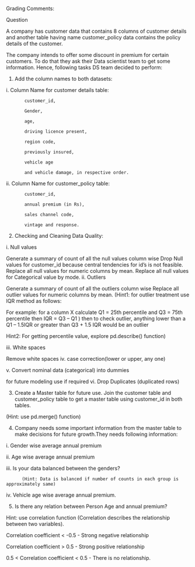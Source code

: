 Grading Comments:

Question

A company has customer data that contains 8 columns of customer details and another table having name customer_policy data contains the policy details of the customer. 

The company intends to offer some discount in premium for certain customers. To do that they ask their Data scientist team to get some information. Hence, following tasks DS team decided to perform:

1. Add the column names to both datasets:

i. Column Name for customer details table:

           customer_id, 

           Gender,

           age, 

           driving licence present,

           region code, 

           previously insured, 

           vehicle age 

           and vehicle damage, in respective order. 

ii. Column Name for customer_policy table:

           customer_id, 

           annual premium (in Rs), 

           sales channel code, 

           vintage and response. 

2. Checking and Cleaning Data Quality:

i. Null values

Generate a summary of count of all the null values column wise
Drop Null values for customer_id because central tendencies for id’s is not feasible.
Replace all null values for numeric columns by mean. 
Replace all null values for Categorical value by mode.
ii. Outliers

Generate a summary of count of all the outliers column wise
Replace all outlier values for numeric columns by mean. 
(Hint1: for outlier treatment use IQR method as follows:

For example: for a column X calculate Q1 = 25th percentile and Q3 = 75th percentile then IQR = Q3 – Q1 ) then to check outlier, anything lower than a Q1 – 1.5IQR or greater than Q3 + 1.5 IQR would be an outlier

Hint2: For getting percentile value, explore pd.describe() function)

iii. White spaces

Remove white spaces
iv. case correction(lower or upper, any one) 

v. Convert nominal data (categorical) into dummies 

for future modeling use if required
vi. Drop Duplicates (duplicated rows)

3. Create a Master table for future use. Join the customer table and customer_policy table to get a master table using customer_id in both tables.

(Hint: use pd.merge() function)

4. Company needs some important information from the master table to make decisions for future growth.They needs following information:

 i. Gender wise average annual premium

ii. Age wise average annual premium

iii. Is your data balanced between the genders?

          (Hint: Data is balanced if number of counts in each group is approximately same)

iv. Vehicle age wise average annual premium.

5. Is there any relation between Person Age and annual premium?

Hint: use correlation function (Correlation describes the relationship between two variables). 

Correlation coefficient < -0.5           - Strong negative relationship

Correlation coefficient > 0.5            -  Strong positive relationship

0.5 < Correlation coefficient < 0.5   - There is no relationship. 
